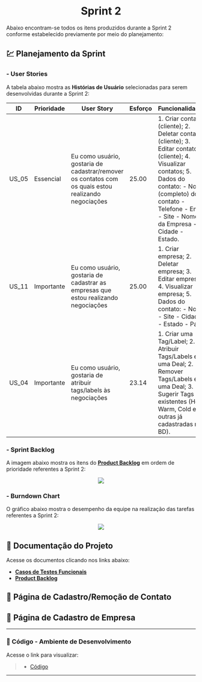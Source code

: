 <h1 align="center"> 
  Sprint 2
</h1>

Abaixo encontram-se todos os itens produzidos durante a Sprint 2 conforme estabelecido previamente por meio do planejamento: 

## 💹 Planejamento da Sprint

### - User Stories

A tabela abaixo mostra as __Histórias de Usuário__ selecionadas para serem desenvolvidas durante a Sprint 2:

| ID     | Prioridade | User Story                       | Esforço                              | Funcionalidades                      |
| -------| ---------- | -------------------------------- | ------------------------------------ | ------------------------------------ |
| US_05  | Essencial  | Eu como usuário, gostaria de cadastrar/remover os contatos com os quais estou realizando negociações | 25.00 | 1. Criar contato (cliente); 2. Deletar contato (cliente); 3. Editar contato (cliente); 4. Visualizar contatos; 5. Dados do contato: - Nome (completo) do contato - Telefone - Email - Site - Nome da Empresa - Cidade - Estado. | 
| US_11  | Importante  | Eu como usuário, gostaria de cadastrar as empresas que estou realizando negociações  | 25.00 | 1. Criar empresa; 2. Deletar empresa; 3. Editar empresa; 4. Visualizar empresa; 5. Dados do contato: - Nome - Site - Cidade - Estado - País. |
| US_04  | Importante | Eu como usuário, gostaria de atribuir tags/labels às negociações | 23.14 | 1. Criar uma Tag/Label; 2. Atribuir Tags/Labels em uma Deal; 2. Remover Tags/Labels em uma Deal; 3. Sugerir Tags existentes (Hot, Warm, Cold e outras já cadastradas no BD). |

### - Sprint Backlog

A imagem abaixo mostra os itens do [__Product Backlog__]() em ordem de prioridade referentes a Sprint 2:

<p align="center">
  <img src=link/></p>

### - Burndown Chart

O gráfico abaixo mostra o desempenho da equipe na realização das tarefas referentes a Sprint 2:

<p align="center">
  <img src=link/></p>
   

## 📂 Documentação do Projeto

Acesse os documentos clicando nos links abaixo:

* [__Casos de Testes Funcionais__](link)
* [__Product Backlog__](https://github.com/vinicius-hso/api-sem3-target-crm/blob/Sprint-1/Documentation/product-backlog-target.pdf)


## 👤 Página de Cadastro/Remoção de Contato


## 💼 Página de Cadastro de Empresa



-------------------------------------------------------------------------------------------------------------------------------------------------------------------

### 📃 Código - Ambiente de Desenvolvimento 

Acesse o link para visualizar:

> * [Código](https://github.com/vinicius-hso/api-sem3-target-crm/tree/development)
 
-------------------------------------------------------------------------------------------------------------------------------------------------------------------
 

